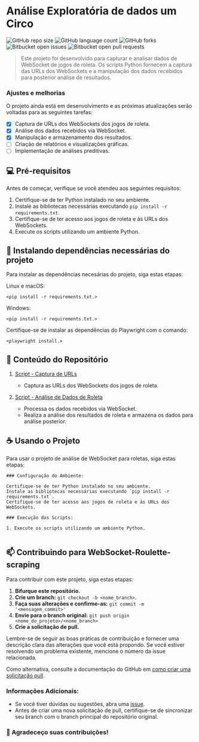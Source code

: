 # Análise Exploratória de dados um Circo

![GitHub repo size](https://img.shields.io/github/repo-size/pragana12/Roulette-WebSocke-Sscraping?style=for-the-badge)
![GitHub language count](https://img.shields.io/github/languages/count/pragana12/Roulette-WebSocke-Sscraping?style=for-the-badge)
![GitHub forks](https://img.shields.io/github/forks/pragana12/Roulette-WebSocke-Sscraping?style=for-the-badge)
![Bitbucket open issues](https://img.shields.io/bitbucket/issues/pragana12/Roulette-WebSocke-Sscraping?style=for-the-badge)
![Bitbucket open pull requests](https://img.shields.io/bitbucket/pr-raw/pragana12/Roulette-WebSocke-Sscraping?style=for-the-badge)


> Este projeto foi desenvolvido para capturar e analisar dados de WebSocket de jogos de roleta. Os scripts Python fornecem a captura das URLs dos WebSockets e a manipulação dos dados recebidos para posterior análise de resultados.


### Ajustes e melhorias

O projeto ainda está em desenvolvimento e as próximas atualizações serão voltadas para as seguintes tarefas:

- [x] Captura de URLs dos WebSockets dos jogos de roleta.
- [x] Análise dos dados recebidos via WebSocket.
- [x] Manipulação e armazenamento dos resultados.
- [ ] Criação de relatórios e visualizações gráficas.
- [ ] Implementação de análises preditivas.

## 💻 Pré-requisitos

Antes de começar, verifique se você atendeu aos seguintes requisitos:

1. Certifique-se de ter Python instalado no seu ambiente.
2. Instale as bibliotecas necessárias executando `pip install -r requirements.txt`.
3. Certifique-se de ter acesso aos jogos de roleta e às URLs dos WebSockets.
4. Execute os scripts utilizando um ambiente Python.

## 🚀 Instalando dependências necessárias do projeto

Para instalar as dependências necesárias do projeto, siga estas etapas:

Linux e macOS:

```
<pip install -r requirements.txt.>
```

Windows:

```
<pip install -r requirements.txt.>
```

Certifique-se de instalar as dependências do Playwright com o comando:

```
<playwright install.>
```

## 📂 Conteúdo do Repositório

1. [Script - Captura de URLs](scripts/pegar_url.py)
   - Captura as URLs dos WebSockets dos jogos de roleta.

2. [Script - Análise de Dados de Roleta](scripts/roletas.py)
   - Processa os dados recebidos via WebSocket.
   - Realiza a análise dos resultados de roleta e armazena os dados para análise posterior.

## ☕ Usando o Projeto

Para usar o projeto de análise de WebSocket para roletas, siga estas etapas:

```
### Configuração do Ambiente:

Certifique-se de ter Python instalado no seu ambiente.
Instale as bibliotecas necessárias executando `pip install -r requirements.txt`.
Certifique-se de ter acesso aos jogos de roleta e às URLs dos WebSockets.

### Execução dos Scripts:

1. Execute os scripts utilizando um ambiente Python.


```


## 📫 Contribuindo para WebSocket-Roulette-scraping

Para contribuir com este projeto, siga estas etapas:

1. **Bifurque este repositório.**
2. **Crie um branch:** `git checkout -b <nome_branch>`.
3. **Faça suas alterações e confirme-as:** `git commit -m '<mensagem_commit>'`
4. **Envie para o branch original:** `git push origin <nome_do_projeto>/<nome_branch>`
5. **Crie a solicitação de pull.**

Lembre-se de seguir as boas práticas de contribuição e fornecer uma descrição clara das alterações que você está propondo. Se você estiver resolvendo um problema existente, mencione o número da issue relacionada.

Como alternativa, consulte a documentação do GitHub em [como criar uma solicitação pull](https://help.github.com/en/github/collaborating-with-issues-and-pull-requests/creating-a-pull-request).

### Informações Adicionais:

- Se você tiver dúvidas ou sugestões, abra uma [issue](https://github.com/pragana12/Roulette-WebSocke-Sscraping/issues).
- Antes de criar uma nova solicitação de pull, certifique-se de sincronizar seu branch com o branch principal do repositório original.

### 🤝 Agradeceço suas contribuições!




